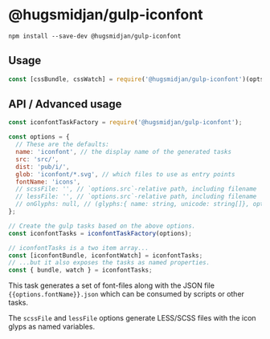# @hugsmidjan/gulp-iconfont

```
npm install --save-dev @hugsmidjan/gulp-iconfont
```

## Usage

```js
const [cssBundle, cssWatch] = require('@hugsmidjan/gulp-iconfont')(opts);
```

## API / Advanced usage

```js
const iconfontTaskFactory = require('@hugsmidjan/gulp-iconfont');

const options = {
  // These are the defaults:
  name: 'iconfont', // the display name of the generated tasks
  src: 'src/',
  dist: 'pub/i/',
  glob: 'iconfont/*.svg', // which files to use as entry points
  fontName: 'icons',
  // scssFile: '', // `options.src`-relative path, including filename
  // lessFile: '', // `options.src`-relative path, including filename
  // onGlyphs: null, // (glyphs:{ name: string, unicode: string[]}, options: object) => void
};

// Create the gulp tasks based on the above options.
const iconfontTasks = iconfontTaskFactory(options);

// iconfontTasks is a two item array...
const [iconfontBundle, iconfontWatch] = iconfontTasks;
// ...but it also exposes the tasks as named properties.
const { bundle, watch } = iconfontTasks;
```

This task generates a set of font-files along with the JSON file
`{{options.fontName}}.json` which can be consumed by scripts or other tasks.

The `scssFile` and `lessFile` options generate LESS/SCSS files with the icon
glyps as named variables.
